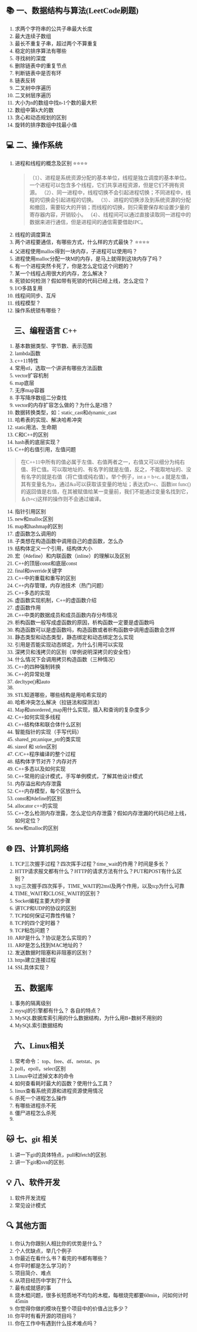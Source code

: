 <font face="Times New Roman">

## :books: 一、数据结构与算法(LeetCode刷题)
1. 求两个字符串的公共子串最大长度
2. 最大连续子数组
3. 最长不重复子串，超过两个不算重复
4. 稳定的排序算法有哪些
5. 寻找树的深度
6. 删除链表中的重复节点
7. 判断链表中是否有环
8. 链表反转
9. 二叉树中序遍历
10. 二叉树层序遍历
11. 大小为n的数组中找n-1个数的最大积
12. 数组中第k大的数
13. 贪心和动态规划的区别
14. 旋转的排序数组中找最小值


## :computer: 二、操作系统
1. 进程和线程的概念及区别 :star::star::star::star:
   >（1）、进程是系统资源分配的基本单位，线程是独立调度的基本单位。一个进程可以包含多个线程，它们共享进程资源，但是它们不拥有资源。
   （2）、同一进程中，线程切换不会引起进程切换；不同进程中，线程的切换会引起进程的切换。
   （3）、进程的切换涉及到系统资源的分配和撤回，需要较大的开销；而线程的切换，则只需要保存和设置少量的寄存器内容，开销较小。
   （4）、线程间可以通过直接读取同一进程中的数据来进行通信，但是进程间的通信需要借助IPC。
2. 线程的调度算法
3. 两个进程要通信，有哪些方式，什么样的方式最快？ :star::star::star::star:
4. 父进程使用malloc得到一块内存，子进程可以使用吗？
5. 进程使用malloc分配一块M的内存，是马上就得到这块内存了吗？
6. 有一个进程突然卡死了，你是怎么定位这个问题的？
7. 某一个线程占用很大的内存，怎么解决？
8. 死锁如何检测？假如带有死锁的代码已经上线，怎么定位？
9.  I/O多路复用
10. 线程间同步、互斥
11. 线程模型？
12. 操作系统锁有哪些？


## :rocket: 三、编程语言 C++
1. 基本数据类型、字节数、表示范围
2. lambda函数
3. c++11特性
4. 常用stl，选取一个讲讲有哪些方法函数
5. vector扩容机制
6. map底层
7. 无序map容器
8. 手写降序数组二分查找
9. vector的内存扩容怎么做的？为什么是2倍？
10. 数据转换类型，如：static_cast和dynamic_cast
11. 哈希表的实现、解决哈希冲突
12. static用法、生命期
13. C和C++的区别
14. hash表的底层实现？
15. C++的右值引用，左值问题

>在C++11中所有的值必属于左值、右值两者之一，右值又可以细分为纯右值、将亡值。可以取地址的、有名字的就是左值，反之，不能取地址的、没有名字的就是右值（将亡值或纯右值）。举个例子，int a = b+c, a 就是左值，其有变量名为a，通过&a可以获取该变量的地址；表达式b+c、函数int func()的返回值是右值，在其被赋值给某一变量前，我们不能通过变量名找到它，＆(b+c)这样的操作则不会通过编译。
14.  指针引用区别
15.  new和malloc区别
16.  map和hashmap的区别
17.  虚函数怎么调用的
18.  子类想在构造函数中调用自己的虚函数，怎么办
19.  结构体定义一个引用，结构体大小
20.  宏（#define）和内联函数（inline）的理解以及区别
21.  C++的顶层const和底层const
22.  final和override关键字
23.  C++中的重载和重写的区别
24.  C++内存管理，内存池技术（热门问题）
25.  C++多态的实现
26.  虚函数实现机制，C++的虚函数介绍
27.  虚函数作用
28.  C++中类的数据成员和成员函数内存分布情况
29.  析构函数一般写成虚函数的原因，析构函数一定要是虚函数吗
30.  构造函数可以是虚函数吗，构造函数或者析构函数中调用虚函数会怎样
31.  静态类型和动态类型，静态绑定和动态绑定怎么实现
32.  引用是否能实现动态绑定，为什么引用可以实现
33.  深拷贝和浅拷贝的区别（举例说明深拷贝的安全性）
34.  什么情况下会调用拷贝构造函数（三种情况）
35.  C++的四种强制转换
36.  C++的异常处理
37.  decltype()和auto
38.  
39.  STL知道哪些，哪些结构是用哈希实现的
40.  哈希冲突怎么解决（拉链法和探测法）
41.  Map和unordered_map用什么实现，插入和查询的复杂度多少
42.  C++如何实现多线程
43.  C++结构体和联合体什么区别
44.  智能指针的实现（手写代码）
45.  shared_ptr,unique_ptr的类实现
46.  sizeof 和 strlen区别
47.   C/C++程序编译的整个过程
48.   结构体字节对齐？内存对齐
49.  C++多态以及如何实现
50.  C++常用的设计模式，手写单例模式，了解其他设计模式
51.  内存溢出和内存泄露
52.  C++内存模型，每个区放什么
53.  const和#define的区别
54.  allocator c++的实现
55.  C++怎么检测内存泄露，怎么定位内存泄露？假如内存泄漏的代码已经上线，如何定位？
56.  new和malloc的区别




## :globe_with_meridians: 四、计算机网络
1. TCP三次握手过程？四次挥手过程？time_wait的作用？时间是多长？
2. HTTP请求报文都有什么？HTTP的请求方法有什么？PUT和POST有什么区别？
3. tcp三次握手四次挥手，TIME_WAIT的2msl及两个作用，以及tcp为什么可靠
4. TIME_WAIT和CLOSE_WAIT的区别？
5. Socket编程主要大的步骤
6. 讲TCP和UDP的协议的区别
7. TCP如何保证可靠性传输？
8. TCP的四个定时器？
9. TCP粘包问题？
10. ARP是什么？协议是怎么实现的？
11. ARP是怎么找到MAC地址的？
12. 发送数据时阻塞和非阻塞的区别？
13. https建立连接过程
14. SSL具体实现？


## :floppy_disk: 五、数据库
1. 事务的隔离级别
2. mysql的引擎都有什么？ 各自的特点？
3. MySQL数据库索引用的什么数据结构，为什么用B+数树不用别的
4. MySQL索引数据结构


## :penguin: 六、Linux相关
1. 常考命令： top、free、df、netstat、ps
2. poll，epoll，select区别
3. Linux中过滤掉文本的命令
4. 如何查看耗时最大的函数？使用什么工具？
5. linux查看系统资源和进程资源使用情况
6. 杀死一个进程怎么操作
7. 有哪些进程杀不死
8. 僵尸进程怎么杀死
9. 

## :cat: 七、git 相关
1. 讲一下git的具体特点，pull和fetch的区别.
2. 讲一下git和svn的区别.


## :bulb: 八、软件开发
1. 软件开发流程
2. 常见设计模式


## :mag: 其他方面
1. 你认为你跟别人相比你的优势是什么？
2. 个人优缺点，举几个例子
3. 你最近在看什么书？看完的书都有哪些？
4. 你平时都是怎么学习的？
5. 项目简介、难点
6. 从项目经历中学到了什么
7. 最有成就感的事
8. 烧木棍问题，很多长短质地不均匀的木棍，每根烧完都要60min，问如何计时45min
9. 你觉得你做的模块在整个项目中的价值占比多少？
10. 你平时有看开源的项目吗？
11. 你在工作中有遇到什么技术难点吗？

 

